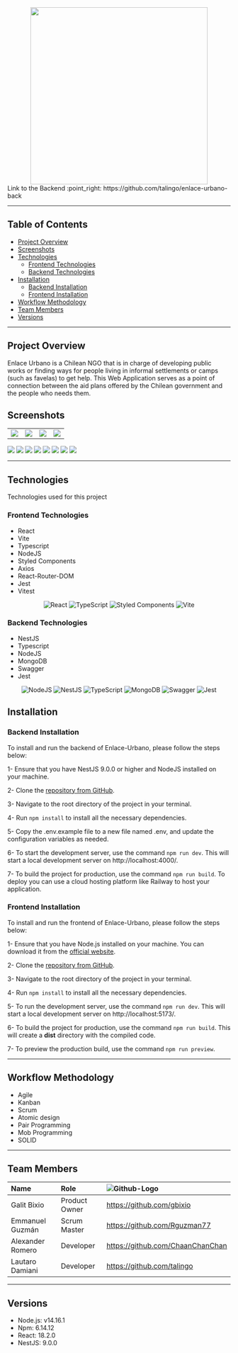 <div align="center"><img src="src/assets/readme-imgs/logoWhite.svg" width="400"/></div>
Link to the Backend :point_right: https://github.com/talingo/enlace-urbano-back

***
## Table of Contents
- [Project Overview](#project-overview)
- [Screenshots](#screenshots)
- [Technologies](#technologies)
  - [Frontend Technologies](#frontend-technologies)
  - [Backend Technologies](#backend-technologies)
- [Installation](#installation)
    - [Backend Installation](#backend-installation)
    - [Frontend Installation](#frontend-installation)
- [Workflow Methodology](#workflow-methodology)
- [Team Members](#team-members)
- [Versions](#versions)

***

## Project Overview
Enlace Urbano is a Chilean NGO that is in charge of developing public works or finding ways for people living in informal settlements or camps (such as favelas) to get help.
This Web Application serves as a point of connection between the aid plans offered by the Chilean government and the people who needs them.

## Screenshots

<table>

<tr>
<td><img src="src/assets/readme-imgs/1.png"></td>
<td><img src="src/assets/readme-imgs/2.png"></td>
<td><img src="src/assets/readme-imgs/3.png"></td>
<td><img src="src/assets/readme-imgs/4.png"></td>
</tr>
</table>
<img src="src/assets/readme-imgs/12.jpg">
<img src="src/assets/readme-imgs/11.png">
<img src="src/assets/readme-imgs/5.png">
<img src="src/assets/readme-imgs/6.png">
<img src="src/assets/readme-imgs/7.png">
<img src="src/assets/readme-imgs/8.png">
<img src="src/assets/readme-imgs/9.png">
<img src="src/assets/readme-imgs/10.png">

***

## Technologies

Technologies used for this project

### Frontend Technologies
- React
- Vite
- Typescript 
- NodeJS
- Styled Components
- Axios
- React-Router-DOM
- Jest
- Vitest
<p align="center">
<img src="https://img.shields.io/badge/React-20232A?style=for-the-badge&logo=react&logoColor=61DAFB" alt="React">
<img src="https://img.shields.io/badge/TypeScript-007ACC?style=for-the-badge&logo=typescript&logoColor=white" alt="TypeScript">
<img src="https://img.shields.io/badge/styled--components-DB7093?style=for-the-badge&logo=styled-components&logoColor=white" alt="Styled Components">
<img src="https://img.shields.io/badge/Vite-B73BFE?style=for-the-badge&logo=vite&logoColor=FFD62E" alt="Vite">
</p>


### Backend Technologies
- NestJS
- Typescript
- NodeJS
- MongoDB
- Swagger
- Jest
<p align="center">
<img src="https://img.shields.io/badge/node.js-6DA55F?style=for-the-badge&logo=node.js&logoColor=white" alt="NodeJS">
<img src="https://img.shields.io/badge/nestjs-%23E0234E.svg?style=for-the-badge&logo=nestjs&logoColor=white" alt="NestJS">
<img src="https://img.shields.io/badge/TypeScript-007ACC?style=for-the-badge&logo=typescript&logoColor=white" alt="TypeScript">
<img src="https://img.shields.io/badge/MongoDB-%234ea94b.svg?style=for-the-badge&logo=mongodb&logoColor=white" alt="MongoDB">
<img src="https://img.shields.io/badge/-Swagger-%23Clojure?style=for-the-badge&logo=swagger&logoColor=white" alt="Swagger">
<img src="https://img.shields.io/badge/Jest-C21325?style=for-the-badge&logo=jest&logoColor=white" alt="Jest">
</p>

## Installation

### Backend Installation

To install and run the backend of Enlace-Urbano, please follow the steps below:

1- Ensure that you have NestJS 9.0.0 or higher and NodeJS installed on your machine.

2- Clone the [repository from GitHub](https://github.com/Enlace-Urbano/enlace-urbano-back).

3- Navigate to the root directory of the project in your terminal.

4- Run `npm install` to install all the necessary dependencies.

5- Copy the .env.example file to a new file named .env, and update the configuration variables as needed.

6- To start the development server, use the command `npm run dev`. This will start a local development server on http://localhost:4000/.

7- To build the project for production, use the command `npm run build`. To deploy you can use a cloud hosting platform like Railway to host your application.

### Frontend Installation

To install and run the frontend of Enlace-Urbano, please follow the steps below:

1- Ensure that you have Node.js installed on your machine. You can download it from the [official website](https://nodejs.org/en/download/).

2- Clone the [repository from GitHub](https://github.com/Enlace-Urbano/enlace-urbano-front).

3- Navigate to the root directory of the project in your terminal.

4- Run `npm install` to install all the necessary dependencies.

5- To run the development server, use the command `npm run dev`. This will start a local development server on http://localhost:5173/.

6- To build the project for production, use the command `npm run build`. This will create a **dist** directory with the compiled code.

7- To preview the production build, use the command `npm run preview`.

***

## Workflow Methodology
- Agile
- Kanban
- Scrum
- Atomic design
- Pair Programming
- Mob Programming
- SOLID

***

## Team Members

| Name | Role | <img src="https://img.shields.io/badge/github-%23121011.svg?style=for-the-badge&logo=github&logoColor=white" alt="Github-Logo"> |
| :--- | :--- | :--- |
| Galit Bixio |  Product Owner | https://github.com/gbixio |
| Emmanuel Guzmán | Scrum Master | https://github.com/Rguzman77 |
| Alexander Romero | Developer | https://github.com/ChaanChanChan |
| Lautaro Damiani | Developer | https://github.com/talingo |

***
## Versions

- Node.js: v14.16.1
- Npm: 6.14.12
- React: 18.2.0
- NestJS: 9.0.0
